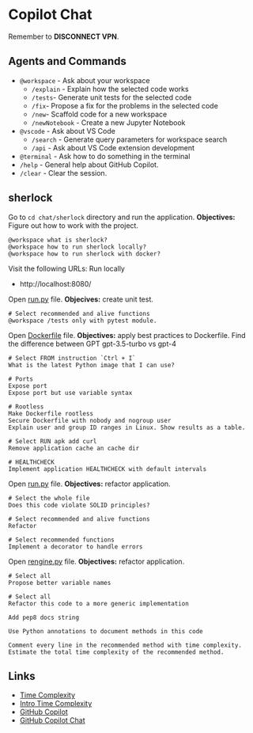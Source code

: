 # Copilot Chat

Remember to **DISCONNECT VPN**.

## Agents and Commands

* `@workspace` - Ask about your workspace
	* `/explain` - Explain how the selected code works
	* `/tests`- Generate unit tests for the selected code
	* `/fix`- Propose a fix for the problems in the selected code
	* `/new`- Scaffold code for a new workspace
	* `/newNotebook` - Create a new Jupyter Notebook
* `@vscode` - Ask about VS Code
	* `/search` - Generate query parameters for workspace search
	* `/api` - Ask about VS Code extension development
* `@terminal` - Ask how to do something in the terminal
* `/help` - General help about GitHub Copilot.
* `/clear` - Clear the session.

## sherlock

Go to `cd chat/sherlock` directory and run the application. **Objectives:** Figure out how to work with the project.

```
@workspace what is sherlock?
@workspace how to run sherlock locally?
@workspace how to run sherlock with docker?
```

Visit the following URLs: Run locally

- http://localhost:8080/

Open [run.py](sherlock/app/run.py) file. **Objecives:** create unit test.

```
# Select recommended and alive functions
@workspace /tests only with pytest module.
```

Open [Dockerfile](sherlock/Dockerfile) file. **Objectives:** apply best practices to Dockerfile. Find the difference between GPT gpt-3.5-turbo vs gpt-4

```
# Select FROM instruction `Ctrl + I`
What is the latest Python image that I can use?

# Ports
Expose port
Expose port but use variable syntax

# Rootless
Make Dockerfile rootless
Secure Dockerfile with nobody and nogroup user
Explain user and group ID ranges in Linux. Show results as a table.

# Select RUN apk add curl
Remove application cache an cache dir

# HEALTHCHECK
Implement application HEALTHCHECK with default intervals
```

Open [run.py](sherlock/app/run.py) file. **Objectives:** refactor application.

```
# Select the whole file
Does this code violate SOLID principles?

# Select recommended and alive functions
Refactor

# Select recommended functions
Implement a decorator to handle errors
```

Open [rengine.py](sherlock/app/rengine.py) file. **Objectives:** refactor application.

```
# Select all
Propose better variable names

# Select all
Refactor this code to a more generic implementation

Add pep8 docs string

Use Python annotations to document methods in this code

Comment every line in the recommended method with time complexity. Estimate the total time complexity of the recommended method.
```

## Links

- [Time Complexity](https://www.desmos.com/calculator/xpfyjl1lbn)
- [Intro Time Complexity](https://victoria.dev/blog/a-coffee-break-introduction-to-time-complexity-of-algorithms/)
- [GitHub Copilot](https://docs.github.com/en/copilot/configuring-github-copilot/configuring-github-copilot-in-your-environment?tool=vscode)
- [GitHub Copilot Chat](https://learn.microsoft.com/en-us/visualstudio/ide/visual-studio-github-copilot-chat?view=vs-2022)
